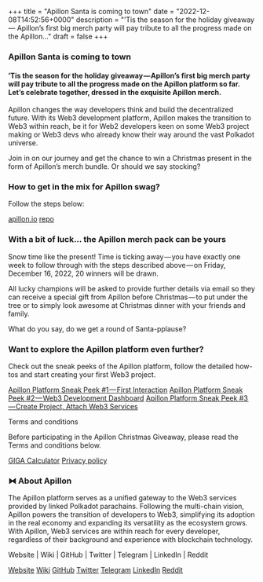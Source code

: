 +++
title = "Apillon Santa is coming to town"
date = "2022-12-08T14:52:56+0000"
description = "’Tis the season for the holiday giveaway — Apillon’s first big merch party will pay tribute to all the progress made on the Apillon…"
draft = false
+++

### Apillon Santa is coming to town


#### ’Tis the season for the holiday giveaway — Apillon’s first big merch party will pay tribute to all the progress made on the Apillon platform so far. Let’s celebrate together, dressed in the exquisite Apillon merch.


Apillon changes the way developers think and build the decentralized future. With its Web3 development platform, Apillon makes the transition to Web3 within reach, be it for Web2 developers keen on some Web3 project making or Web3 devs who already know their way around the vast Polkadot universe.


Join in on our journey and get the chance to win a Christmas present in the form of Apillon’s merch bundle. Or should we say stocking?


### How to get in the mix for Apillon swag?


Follow the steps below:

[apillon.io](http://app.apillon.io/register)
[repo](https://github.com/Apillon-web3/Apillon-Christmas-Giveaway)

### With a bit of luck... the Apillon merch pack can be yours


Snow time like the present! Time is ticking away — you have exactly one week to follow through with the steps described above — on Friday, December 16, 2022, 20 winners will be drawn.


All lucky champions will be asked to provide further details via email so they can receive a special gift from Apillon before Christmas — to put under the tree or to simply look awesome at Christmas dinner with your friends and family.


What do you say, do we get a round of Santa-pplause?


### Want to explore the Apillon platform even further?


Check out the sneak peeks of the Apillon platform, follow the detailed how-tos and start creating your first Web3 project.

[Apillon Platform Sneak Peek #1 — First Interaction](https://medium.com/apillon/apillon-platform-sneak-peek-1-first-interaction-d54ae08e2a5a)
[Apillon Platform Sneak Peek #2 — Web3 Development Dashboard](https://medium.com/apillon/apillon-platform-sneak-peek-2-web3-development-dashboard-1ba6737bb5c6?source=collection_home---4------4-----------------------)
[Apillon Platform Sneak Peek #3 — Create Project, Attach Web3 Services](https://medium.com/apillon/apillon-platform-sneak-peek-3-create-project-attach-web3-services-448f9468c98b?source=collection_home---4------3-----------------------)

Terms and conditions


Before participating in the Apillon Christmas Giveaway, please read the Terms and conditions below.

[GIGA Calculator](https://www.gigacalculator.com/randomizers/random-name-picker.php)
[Privacy policy](https://apillon.io/privacy-policy)

### ⧓ About Apillon


The Apillon platform serves as a unified gateway to the Web3 services provided by linked Polkadot parachains. Following the multi-chain vision, Apillon powers the transition of developers to Web3, simplifying its adoption in the real economy and expanding its versatility as the ecosystem grows. With Apillon, Web3 services are within reach for every developer, regardless of their background and experience with blockchain technology.


Website | Wiki | GitHub | Twitter | Telegram | LinkedIn | Reddit

[Website](https://apillon.io/)
[Wiki](https://wiki.apillon.io/)
[GitHub](https://github.com/Apillon-web3)
[Twitter](https://twitter.com/apillon)
[Telegram](https://t.me/Apillon)
[LinkedIn](https://www.linkedin.com/company/apillon/)
[Reddit](https://www.reddit.com/r/apillon/)